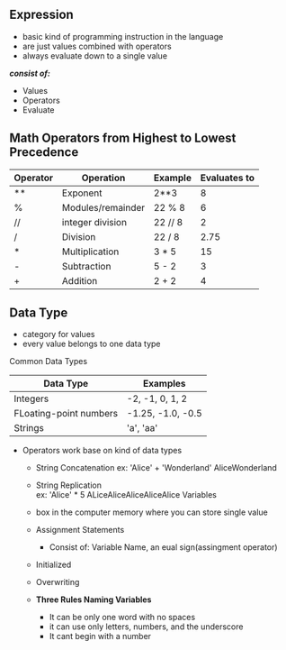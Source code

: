## Expression
- basic kind of programming instruction in the language
- are just values combined with operators
- always evaluate down to a single value  

 ***consist of:***
- Values
- Operators
- Evaluate

## Math Operators from Highest to Lowest Precedence

 Operator | Operation |	Example | Evaluates to
--- | --- | --- | ---
**	|	Exponent	|	2**3	|	8
%	|	Modules/remainder	|22 % 8		|6
//	|	integer division	|22 // 8		|2
/	|	Division		|22 / 8		|2.75
*	|	Multiplication		|3 * 5		|15
- 	|	Subtraction		|5 - 2		|3
+	|	Addition		|2 + 2		|4

## Data Type  
- category for values
- every value belongs to one data type

Common Data Types

Data Type |		Examples
 --- | ---
Integers	|	-2, -1, 0, 1, 2
FLoating-point numbers	| -1.25, -1.0, -0.5
Strings 	|	'a', 'aa'

- Operators work base on kind of data types
	- String Concatenation
		ex: 	'Alice' + 'Wonderland'
			AliceWonderland
	- String Replication	
		ex:	'Alice' * 5
			ALiceAliceAliceAliceAlice
Variables
	- box in the computer memory where you can store single value
	- Assignment Statements
		- Consist of: Variable Name, an eual sign(assingment operator)
	- Initialized
	- Overwriting

	- **Three Rules Naming Variables**
		- It can be only one word with no spaces
		- it can use only letters, numbers, and the underscore
		- It cant begin with a number

